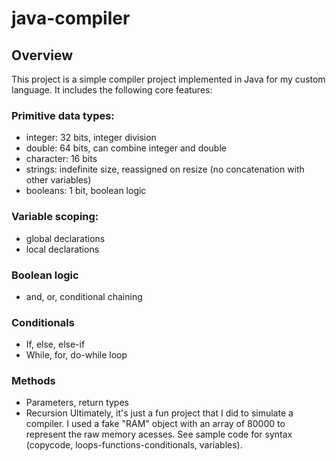 # java-compiler
## Overview
This project is a simple compiler project implemented in Java for my custom language. It includes the following core features:
### Primitive data types:
* integer: 32 bits, integer division
* double: 64 bits, can combine integer and double
* character: 16 bits
* strings: indefinite size, reassigned on resize (no concatenation with other variables)
* booleans: 1 bit, boolean logic 
### Variable scoping:
* global declarations
* local declarations
### Boolean logic
* and, or, conditional chaining
### Conditionals
* If, else, else-if
* While, for, do-while loop
### Methods
* Parameters, return types
* Recursion
Ultimately, it's just a fun project that I did to simulate a compiler. I used a fake "RAM" object with an array of 80000 to represent the raw memory acesses. See sample code for syntax (copycode, loops-functions-conditionals, variables).
